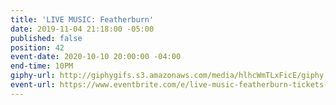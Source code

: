 ```yaml
---
title: 'LIVE MUSIC: Featherburn'
date: 2019-11-04 21:18:00 -05:00
published: false
position: 42
event-date: 2020-10-10 20:00:00 -04:00
end-time: 10PM
giphy-url: http://giphygifs.s3.amazonaws.com/media/hlhcWmTLxFicE/giphy.gif
event-url: https://www.eventbrite.com/e/live-music-featherburn-tickets-92543334605
---
```


